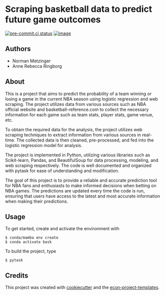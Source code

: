 # Scraping basketball data to predict future game outcomes

[![pre-commit.ci status](https://results.pre-commit.ci/badge/github/NormProgr/bask/main.svg)](https://results.pre-commit.ci/latest/github/NormProgr/bask/main)
[![image](https://img.shields.io/badge/code%20style-black-000000.svg)](https://github.com/psf/black)

## Authors
- Norman Metzinger
- Anne Rebecca Ringborg

## About
This is a project that aims to predict the probability of a team winning or losing a game in the current NBA season using logistic regression and web scraping. The project utilizes data from various sources such as NBA official website and basketball-reference.com to collect the necessary information for each game such as team stats, player stats, game venue, etc.

To obtain the required data for the analysis, the project utilizes web scraping techniques to extract information from various sources in real-time. The collected data is then cleaned, pre-processed, and fed into the logistic regression model for analysis.

The project is implemented in Python, utilizing various libraries such as Scikit-learn, Pandas, and BeautifulSoup for data processing, modeling, and web scraping respectively. The code is well documented and organized with pytask for ease of understanding and modification.

The goal of this project is to provide a reliable and accurate prediction tool for NBA fans and enthusiasts to make informed decisions when betting on NBA games. The predictions are updated every time the code is run, ensuring that users have access to the latest and most accurate information when making their predictions.

## Usage

To get started, create and activate the environment with

```console
$ conda/mamba env create
$ conda activate bask
```

To build the project, type

```console
$ pytask
```

## Credits

This project was created with [cookiecutter](https://github.com/audreyr/cookiecutter)
and the
[econ-project-templates](https://github.com/OpenSourceEconomics/econ-project-templates).
